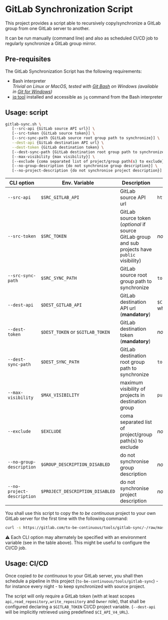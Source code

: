 # GitLab Synchronization Script

This project provides a script able to recursively copy/synchronize a GitLab group from one GitLab server to another.

It can be run manually (command line) and also as scheduled CI/CD job to regularly synchronize a GitLab group mirror.

## Pre-requisites

The GitLab Synchronization Script has the following requirements:

* Bash interpreter <br/>_Trivial on Linux or MacOS, tested with [Git Bash](https://www.atlassian.com/git/tutorials/git-bash) on Windows (available in [Git for Windows](https://gitforwindows.org/))_
* [jq tool](https://stedolan.github.io/jq/download/) installed and accessible as `jq` command from the Bash interpreter

## Usage: script

```bash
gitlab-sync.sh \
   [--src-api {GitLab source API url}] \
   [--src-token {GitLab source token}] \
   [--src-sync-path {GitLab source root group path to synchronize}] \
   --dest-api {GitLab destination API url} \
   --dest-token {GitLab destination token} \
   [--dest-sync-path {GitLab destination root group path to synchronize}] \
   [--max-visibility {max visibility}] \
   [--exclude {coma separated list of project/group path(s) to exclude}] \
   [--no-group-description {do not synchronise group description}] \
   [--no-project-description {do not synchronise project description}]
```

| CLI option            | Env. Variable        | Description                            | Default Value     |
| --------------------- | -------------------- | -------------------------------------- | ----------------- |
| `--src-api`           | `$SRC_GITLAB_API`    | GitLab source API url                  | `https://gitlab.com/api/v4` |
| `--src-token`         | `$SRC_TOKEN`         | GitLab source token (_optional_ if source GitLab group and sub projects have `public` visibility) | _none_ |
| `--src-sync-path`     | `$SRC_SYNC_PATH`     | GitLab source root group path to synchronize  | `to-be-continuous` |
| `--dest-api`          | `$DEST_GITLAB_API`   | GitLab destination API url (**mandatory**) | `$CI_API_V4_URL` (defined when running in GitLab CI) |
| `--dest-token` | `$DEST_TOKEN` or `$GITLAB_TOKEN` | GitLab destination token (**mandatory**) | _none_ |
| `--dest-sync-path`    | `$DEST_SYNC_PATH`    | GitLab destination root group path to synchronize  | `to-be-continuous` |
| `--max-visibility`    | `$MAX_VISIBILITY`    | maximum visibility of projects in destination group | `public` |
| `--exclude`           | `$EXCLUDE`           | coma separated list of project/group path(s) to exclude | _none_ |
| `--no-group-description` | `$GROUP_DESCRIPTION_DISABLED` | do not synchronise group description | _none_|
| `--no-project-description` | `$PROJECT_DESCRIPTION_DISABLED` | do not synchronise project description | _none_|

You shall use this script to copy the _to be continuous_ project to your own GitLab server for the first time with the following command:

```bash
curl -s https://gitlab.com/to-be-continuous/tools/gitlab-sync/-/raw/master/gitlab-sync.sh | bash /dev/stdin --dest-api {your GitLab server API url} --dest-token {your GitLab token} --exclude samples,custom
```

:warning: Each CLI option may alternately be specified with an environment variable (see in the table above). This might be useful to configure the CI/CD job.

## Usage: CI/CD

Once copied _to be continuous_ to your GitLab server, you shall then schedule a pipeline in this project (`to-be-continuous/tools/gitlab-sync`) - for instance every night - to keep synchronized with source project.

The script will only require a GitLab token (with at least scopes `api,read_repository,write_repository` and `Owner` role), that shall be configured declaring a `$GITLAB_TOKEN` CI/CD project variable. (`--dest-api` will be implicitly retrieved using predefined `$CI_API_V4_URL`).
